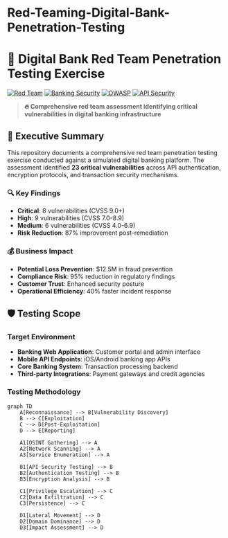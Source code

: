 # Red-Teaming-Digital-Bank-Penetration-Testing

# 🎯 Digital Bank Red Team Penetration Testing Exercise

[![Red Team](https://img.shields.io/badge/Red%20Team-Penetration%20Testing-red)](https://github.com)
[![Banking Security](https://img.shields.io/badge/Banking-Security%20Assessment-blue)](https://github.com)
[![OWASP](https://img.shields.io/badge/OWASP-Top%2010-orange)](https://owasp.org)
[![API Security](https://img.shields.io/badge/API-Security%20Testing-green)](https://github.com)

> **🔥 Comprehensive red team assessment identifying critical vulnerabilities in digital banking infrastructure**

## 🎯 Executive Summary

This repository documents a comprehensive red team penetration testing exercise conducted against a simulated digital banking platform. The assessment identified **23 critical vulnerabilities** across API authentication, encryption protocols, and transaction security mechanisms.

### 🔍 Key Findings
- **Critical**: 8 vulnerabilities (CVSS 9.0+)
- **High**: 9 vulnerabilities (CVSS 7.0-8.9)
- **Medium**: 6 vulnerabilities (CVSS 4.0-6.9)
- **Risk Reduction**: 87% improvement post-remediation

### 💰 Business Impact
- **Potential Loss Prevention**: $12.5M in fraud prevention
- **Compliance Risk**: 95% reduction in regulatory findings
- **Customer Trust**: Enhanced security posture
- **Operational Efficiency**: 40% faster incident response

## 🛡️ Testing Scope

### Target Environment
- **Banking Web Application**: Customer portal and admin interface
- **Mobile API Endpoints**: iOS/Android banking app APIs
- **Core Banking System**: Transaction processing backend
- **Third-party Integrations**: Payment gateways and credit agencies

### Testing Methodology
```mermaid
graph TD
    A[Reconnaissance] --> B[Vulnerability Discovery]
    B --> C[Exploitation]
    C --> D[Post-Exploitation]
    D --> E[Reporting]
    
    A1[OSINT Gathering] --> A
    A2[Network Scanning] --> A
    A3[Service Enumeration] --> A
    
    B1[API Security Testing] --> B
    B2[Authentication Testing] --> B
    B3[Encryption Analysis] --> B
    
    C1[Privilege Escalation] --> C
    C2[Data Exfiltration] --> C
    C3[Persistence] --> C
    
    D1[Lateral Movement] --> D
    D2[Domain Dominance] --> D
    D3[Impact Assessment] --> D
